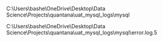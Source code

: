 C:\Users\bashe\OneDrive\Desktop\Data Science\Projects\quantana\uat_mysql_logs\mysql


C:\Users\bashe\OneDrive\Desktop\Data Science\Projects\quantana\uat_mysql_logs\mysql\error.log.5
